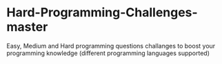 # Hard-Programming-Challenges-master
Easy, Medium and Hard programming questions challanges to boost your programming knowledge (different programming languages supported)
